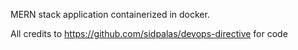 MERN stack application containerized in docker.

All credits to https://github.com/sidpalas/devops-directive for code